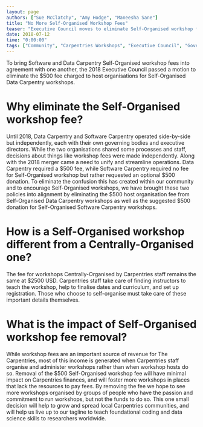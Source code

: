 ```yaml
---
layout: page
authors: ["Sue McClatchy", "Amy Hodge", "Maneesha Sane"]
title: "No More Self-Organised Workshop Fees"
teaser: "Executive Council moves to eliminate Self-Organised workshop fees"
date: 2018-07-12
time: "0:00:00"
tags: ["Community", "Carpentries Workshops", "Executive Council", "Governance"]
---
```


To bring Software and Data Carpentry Self-Organised workshop fees into agreement with one another, the 2018 Executive Council passed a motion to eliminate the $500 fee charged to host organisations for Self-Organised Data Carpentry workshops.

# Why eliminate the Self-Organised workshop fee?

Until 2018, Data Carpentry and Software Carpentry operated side-by-side but independently, each with their own governing bodies and executive directors. While the two organisations shared some processes and staff, decisions about things like workshop fees were made independently. Along with the 2018 merger came a need to unify and streamline operations. Data Carpentry required a $500 fee, while Software Carpentry required no fee for Self-Organised workshop but rather requested an optional $500 donation. To eliminate the confusion this has created within our community and to encourage Self-Organised workshops, we have brought these two policies into alignment by eliminating the $500 host organisation fee from Self-Organised Data Carpentry workshops as well as the suggested $500 donation for Self-Organised Software Carpentry workshops.

# How is a Self-Organised workshop different from a Centrally-Organised one?
The fee for workshops Centrally-Organised by Carpentries staff remains the same at $2500 USD. Carpentries staff take care of finding instructors to teach the workshop, help to finalise dates and curriculum, and set up registration. Those who choose to self-organise must take care of these important details themselves.

# What is the impact of Self-Organised workshop fee removal?

While workshop fees are an important source of revenue for The Carpentries, most of this income is generated when Carpentries staff organise and administer workshops rather than when workshop hosts do so. Removal of the $500 Self-Organised workshop fee will have minimal impact on Carpentries finances, and will foster more workshops in places that lack the resources to pay fees. By removing the fee we hope to see more workshops organised by groups of people who have the passion and commitment to run workshops, but not the funds to do so. This one small decision will help to grow and spread local Carpentries communities, and will help us live up to our tagline to teach foundational coding and data science skills to researchers worldwide.
